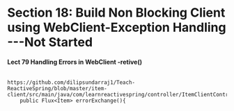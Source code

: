 # Section 18: Build Non Blocking Client using WebClient-Exception Handling  ---Not Started 

#### Lect 79 Handling Errors in WebClient -retive()
```

https://github.com/dilipsundarraj1/Teach-ReactiveSpring/blob/master/item-client/src/main/java/com/learnreactivespring/controller/ItemClientController.java
    public Flux<Item> errorExchange(){
 